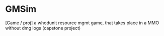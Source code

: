 # GMSim
 [Game / proj] a whodunit resource mgmt game, that takes place in a MMO without dmg logs (capstone project)
